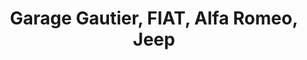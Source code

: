 ---
title: "Garage Gautier, FIAT, Alfa Romeo, Jeep"
url: /vitre/garage-gautier-fiat-alfa-romeo-jeep/
shop: Autowerkstatt
---